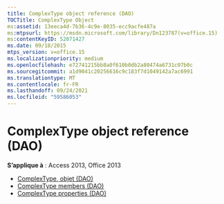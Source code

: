 ```yaml
---
title: ComplexType object reference (DAO)
TOCTitle: ComplexType Object
ms:assetid: 13eeca4d-7b36-4c9e-8035-ecc9acfe487a
ms:mtpsurl: https://msdn.microsoft.com/library/Dn123787(v=office.15)
ms:contentKeyID: 52071427
ms.date: 09/18/2015
mtps_version: v=office.15
ms.localizationpriority: medium
ms.openlocfilehash: e72741215bb8a0f610b0db2a80474a6731c07b0c
ms.sourcegitcommit: a1d9041c20256616c9c183f7d1049142a7ac6991
ms.translationtype: MT
ms.contentlocale: fr-FR
ms.lasthandoff: 09/24/2021
ms.locfileid: "59586053"
---
```

# <a name="complextype-object-reference-dao"></a>ComplexType object reference (DAO)

**S’applique à** : Access 2013, Office 2013

- [ComplexType, objet (DAO)](complextype-object-dao.md)
- [ComplexType members (DAO)](complextype-members-dao.md)
- [ComplexType properties (DAO)](complextype-properties-dao.md)


